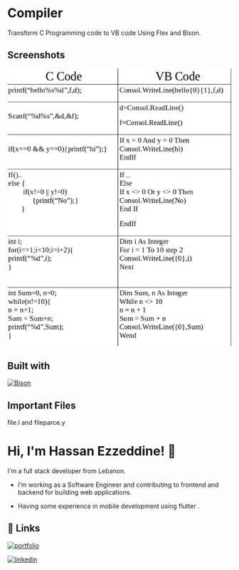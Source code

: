 
# Compiler 

Transform C Programming code to VB code Using Flex and Bison.



## Screenshots

![App Screenshot](https://github.com/hassan-ezzeddine96/Compiler-CtoVB/blob/master/image/info.png?raw=true)


## Built with

[![Bison](https://img.shields.io/badge/flex-Bison-red)](https://www.gnu.org/software/bison/)


## Important Files

file.l and fileparce.y


# Hi, I'm Hassan Ezzeddine! 👋



I'm a full stack developer from Lebanon.
- I’m working as a Software Engineer and contributing to frontend and backend for building web applications.

- Having some experience in mobile development using flutter .

 


## 🔗 Links
[![portfolio](https://img.shields.io/badge/my_portfolio-000?style=for-the-badge&logo=ko-fi&logoColor=white)](https://hassan-ezzeddine96.github.io/portfolio/)

[![linkedin](https://img.shields.io/badge/linkedin-0A66C2?style=for-the-badge&logo=linkedin&logoColor=white)](https://www.linkedin.com/in/hassan-ezzeddine-b01963171/)


